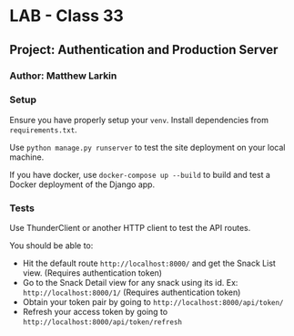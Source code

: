 # **LAB - Class 33**

## **Project: Authentication and Production Server**

### Author: Matthew Larkin

### Setup

Ensure you have properly setup your `venv`. Install dependencies from `requirements.txt`.  

Use `python manage.py runserver` to test the site deployment on your local machine.  

If you have docker, use `docker-compose up --build` to build and test a Docker deployment of the Django app.

### Tests

Use ThunderClient or another HTTP client to test the API routes.  

You should be able to:

- Hit the default route `http://localhost:8000/` and get the Snack List view. (Requires authentication token)
- Go to the Snack Detail view for any snack using its id. Ex: `http://localhost:8000/1/` (Requires authentication token)
- Obtain your token pair by going to `http://localhost:8000/api/token/`
- Refresh your access token by going to `http://localhost:8000/api/token/refresh`
